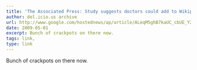 ```yaml
---
title: 'The Associated Press: Study suggests doctors could add to Wikipedia'
author: del.icio.us archive
url: http://www.google.com/hostednews/ap/article/ALeqM5ghB7kaUC_cbUE_Y2y7WrZfrjTcQQD97SDHHO1
date: 2009-05-01
excerpt: Bunch of crackpots on there now.
tags: link,
type: link
---
```

Bunch of crackpots on there now.